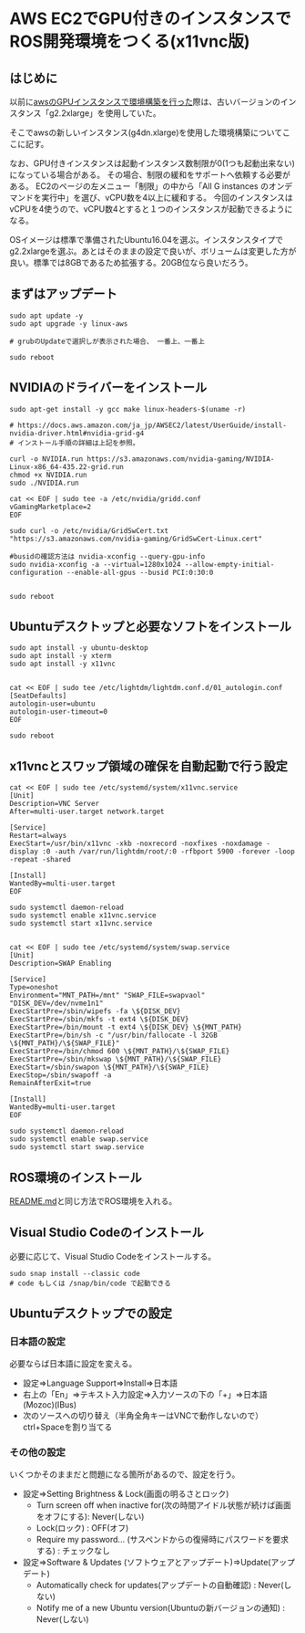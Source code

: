 # AWS EC2でGPU付きのインスタンスでROS開発環境をつくる(x11vnc版)
## はじめに
以前に[awsのGPUインスタンスで環境構築を行った](CloudInstall(AWS_GPU_x11vnc).md)際は、古いバージョンのインスタンス「g2.2xlarge」を使用していた。

そこでawsの新しいインスタンス(g4dn.xlarge)を使用した環境構築についてここに記す。

なお、GPU付きインスタンスは起動インスタンス数制限が0(1つも起動出来ない)になっている場合がある。
その場合、制限の緩和をサポートへ依頼する必要がある。
EC2のページの左メニュー「制限」の中から「All G instances のオンデマンドを実行中」を選び、vCPU数を4以上に緩和する。
今回のインスタンスはvCPUを4使うので、vCPU数4とすると１つのインスタンスが起動できるようになる。

OSイメージは標準で準備されたUbuntu16.04を選ぶ。インスタンスタイプでg2.2xlargeを選ぶ。あとはそのままの設定で良いが、ボリュームは変更した方が良い。標準では8GBであるため拡張する。20GB位なら良いだろう。


## まずはアップデート
```
sudo apt update -y
sudo apt upgrade -y linux-aws

# grubのUpdateで選択しが表示された場合、 一番上、一番上

sudo reboot
```

## NVIDIAのドライバーをインストール
```
sudo apt-get install -y gcc make linux-headers-$(uname -r)

# https://docs.aws.amazon.com/ja_jp/AWSEC2/latest/UserGuide/install-nvidia-driver.html#nvidia-grid-g4
# インストール手順の詳細は上記を参照。

curl -o NVIDIA.run https://s3.amazonaws.com/nvidia-gaming/NVIDIA-Linux-x86_64-435.22-grid.run
chmod +x NVIDIA.run
sudo ./NVIDIA.run

cat << EOF | sudo tee -a /etc/nvidia/gridd.conf
vGamingMarketplace=2
EOF

sudo curl -o /etc/nvidia/GridSwCert.txt "https://s3.amazonaws.com/nvidia-gaming/GridSwCert-Linux.cert"

#busidの確認方法は nvidia-xconfig --query-gpu-info
sudo nvidia-xconfig -a --virtual=1280x1024 --allow-empty-initial-configuration --enable-all-gpus --busid PCI:0:30:0


sudo reboot
```

## Ubuntuデスクトップと必要なソフトをインストール
```
sudo apt install -y ubuntu-desktop
sudo apt install -y xterm
sudo apt install -y x11vnc


cat << EOF | sudo tee /etc/lightdm/lightdm.conf.d/01_autologin.conf
[SeatDefaults]
autologin-user=ubuntu
autologin-user-timeout=0
EOF

sudo reboot
```

## x11vncとスワップ領域の確保を自動起動で行う設定
```
cat << EOF | sudo tee /etc/systemd/system/x11vnc.service
[Unit]
Description=VNC Server
After=multi-user.target network.target

[Service]
Restart=always
ExecStart=/usr/bin/x11vnc -xkb -noxrecord -noxfixes -noxdamage -display :0 -auth /var/run/lightdm/root/:0 -rfbport 5900 -forever -loop -repeat -shared

[Install]
WantedBy=multi-user.target
EOF

sudo systemctl daemon-reload
sudo systemctl enable x11vnc.service
sudo systemctl start x11vnc.service


cat << EOF | sudo tee /etc/systemd/system/swap.service
[Unit]
Description=SWAP Enabling

[Service]
Type=oneshot
Environment="MNT_PATH=/mnt" "SWAP_FILE=swapvaol" "DISK_DEV=/dev/nvme1n1"
ExecStartPre=/sbin/wipefs -fa \${DISK_DEV}
ExecStartPre=/sbin/mkfs -t ext4 \${DISK_DEV}
ExecStartPre=/bin/mount -t ext4 \${DISK_DEV} \${MNT_PATH}
ExecStartPre=/bin/sh -c "/usr/bin/fallocate -l 32GB \${MNT_PATH}/\${SWAP_FILE}"
ExecStartPre=/bin/chmod 600 \${MNT_PATH}/\${SWAP_FILE}
ExecStartPre=/sbin/mkswap \${MNT_PATH}/\${SWAP_FILE}
ExecStart=/sbin/swapon \${MNT_PATH}/\${SWAP_FILE}
ExecStop=/sbin/swapoff -a
RemainAfterExit=true

[Install]
WantedBy=multi-user.target
EOF

sudo systemctl daemon-reload
sudo systemctl enable swap.service
sudo systemctl start swap.service
```

## ROS環境のインストール
[README.md](../README.md)と同じ方法でROS環境を入れる。


## Visual Studio Codeのインストール
必要に応じて、Visual Studio Codeをインストールする。
```
sudo snap install --classic code
# code もしくは /snap/bin/code で起動できる
```

## Ubuntuデスクトップでの設定
### 日本語の設定
必要ならば日本語に設定を変える。

- 設定⇒Language Support⇒Install⇒日本語
- 右上の「En」⇒テキスト入力設定⇒入力ソースの下の「+」⇒日本語(Mozoc)(IBus)
- 次のソースへの切り替え（半角全角キーはVNCで動作しないので）ctrl+Spaceを割り当てる

### その他の設定
いくつかそのままだと問題になる箇所があるので、設定を行う。

- 設定⇒Setting Brightness & Lock(画面の明るさとロック)
  - Turn screen off when inactive for(次の時間アイドル状態が続けば画面をオフにする): Never(しない)
  - Lock(ロック) : OFF(オフ)
  -  Require my password... (サスペンドからの復帰時にパスワードを要求する) : チェックなし
- 設定⇒Software & Updates (ソフトウェアとアップデート)⇒Update(アップデート)
  - Automatically check for updates(アップデートの自動確認) : Never(しない)
  - Notify me of a new Ubuntu version(Ubuntuの新バージョンの通知) : Never(しない)
